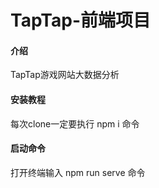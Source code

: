 # TapTap-前端项目

#### 介绍

TapTap游戏网站大数据分析

#### 安装教程

每次clone一定要执行 npm i 命令

#### 启动命令

打开终端输入 npm run serve 命令
